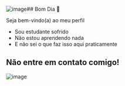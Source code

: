 ![image](https://github.com/PedroVirtual/PedroVirtual/assets/172657966/cc87cf6b-b3ab-4779-a1b0-bd87e0a9b15f)## Bom Dia 👋

Seja bem-vindo(a) ao meu perfil

- Sou estudante sofrido
- Não estou aprendendo nada
- E não sei o que faz isso aqui praticamente

## Não entre em contato comigo!

![image](https://github.com/PedroVirtual/PedroVirtual/assets/172657966/eccf90b5-5bae-4a2b-81bc-b1e45828a483)

